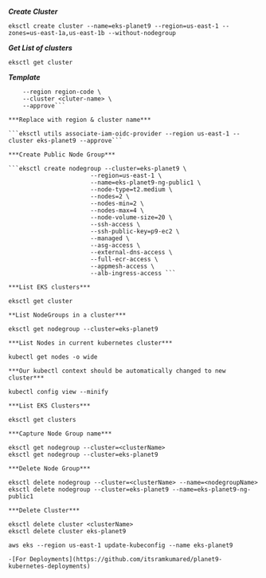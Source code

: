***Create Cluster***

```eksctl create cluster --name=eks-planet9 --region=us-east-1 --zones=us-east-1a,us-east-1b --without-nodegroup```

***Get List of clusters***

```eksctl get cluster```

***Template***
```eksctl utils associate-iam-oidc-provider \
    --region region-code \
    --cluster <cluter-name> \
    --approve```

***Replace with region & cluster name***

```eksctl utils associate-iam-oidc-provider --region us-east-1 --cluster eks-planet9 --approve```

***Create Public Node Group***   

```eksctl create nodegroup --cluster=eks-planet9 \
                       --region=us-east-1 \
                       --name=eks-planet9-ng-public1 \
                       --node-type=t2.medium \
                       --nodes=2 \
                       --nodes-min=2 \
                       --nodes-max=4 \
                       --node-volume-size=20 \
                       --ssh-access \
                       --ssh-public-key=p9-ec2 \
                       --managed \
                       --asg-access \
                       --external-dns-access \
                       --full-ecr-access \
                       --appmesh-access \
                       --alb-ingress-access ```

***List EKS clusters***

eksctl get cluster

**List NodeGroups in a cluster***

eksctl get nodegroup --cluster=eks-planet9

***List Nodes in current kubernetes cluster***

kubectl get nodes -o wide

***Our kubectl context should be automatically changed to new cluster***

kubectl config view --minify

***List EKS Clusters***

eksctl get clusters

***Capture Node Group name***

eksctl get nodegroup --cluster=<clusterName>
eksctl get nodegroup --cluster=eks-planet9

***Delete Node Group***

eksctl delete nodegroup --cluster=<clusterName> --name=<nodegroupName>
eksctl delete nodegroup --cluster=eks-planet9 --name=eks-planet9-ng-public1

***Delete Cluster***

eksctl delete cluster <clusterName>
eksctl delete cluster eks-planet9

aws eks --region us-east-1 update-kubeconfig --name eks-planet9

-[For Deployments](https://github.com/itsramkumared/planet9-kubernetes-deployments)